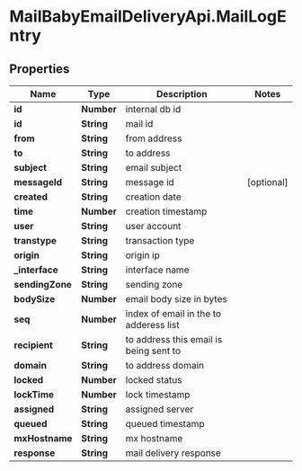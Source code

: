 # MailBabyEmailDeliveryApi.MailLogEntry

## Properties
Name | Type | Description | Notes
------------ | ------------- | ------------- | -------------
**id** | **Number** | internal db id | 
**id** | **String** | mail id | 
**from** | **String** | from address | 
**to** | **String** | to address | 
**subject** | **String** | email subject | 
**messageId** | **String** | message id | [optional] 
**created** | **String** | creation date | 
**time** | **Number** | creation timestamp | 
**user** | **String** | user account | 
**transtype** | **String** | transaction type | 
**origin** | **String** | origin ip | 
**_interface** | **String** | interface name | 
**sendingZone** | **String** | sending zone | 
**bodySize** | **Number** | email body size in bytes | 
**seq** | **Number** | index of email in the to adderess list | 
**recipient** | **String** | to address this email is being sent to | 
**domain** | **String** | to address domain | 
**locked** | **Number** | locked status | 
**lockTime** | **Number** | lock timestamp | 
**assigned** | **String** | assigned server | 
**queued** | **String** | queued timestamp | 
**mxHostname** | **String** | mx hostname | 
**response** | **String** | mail delivery response | 
